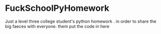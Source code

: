 # FuckSchoolPyHomework
Just a level three college student's python homework .
in order to share the big faeces with everyone.
them put the code in here
